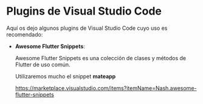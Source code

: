 # Plugins de Visual Studio Code

Aquí os dejo algunos plugins de Visual Studio Code cuyo uso es recomendado:

- **Awesome Flutter Snippets**:

    Awesome Flutter Snippets es una colección de clases y métodos de Flutter de uso común.

    Utilizaremos mucho el snippet **mateapp**

    https://marketplace.visualstudio.com/items?itemName=Nash.awesome-flutter-snippets

